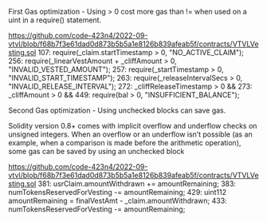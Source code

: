 First Gas optimization - Using > 0 cost more gas than != when used on a uint in a require() statement.

https://github.com/code-423n4/2022-09-vtvl/blob/f68b7f3e61dad0d873b5b5a1e8126b839afeab5f/contracts/VTVLVesting.sol
107: require(_claim.startTimestamp > 0, "NO_ACTIVE_CLAIM");
256: require(_linearVestAmount + _cliffAmount > 0, "INVALID_VESTED_AMOUNT");
257: require(_startTimestamp > 0, "INVALID_START_TIMESTAMP");
263: require(_releaseIntervalSecs > 0, "INVALID_RELEASE_INTERVAL");
272: _cliffReleaseTimestamp > 0 && 
273: _cliffAmount > 0 && 
449: require(bal > 0, "INSUFFICIENT_BALANCE");

Second Gas optimization - Using unchecked blocks can save gas.

Solidity version 0.8+ comes with implicit overflow and underflow checks on unsigned integers. When an overflow or an underflow isn’t possible (as an example, when a comparison is made before the arithmetic operation), some gas can be saved by using an unchecked block

https://github.com/code-423n4/2022-09-vtvl/blob/f68b7f3e61dad0d873b5b5a1e8126b839afeab5f/contracts/VTVLVesting.sol
381: usrClaim.amountWithdrawn += amountRemaining;
383: numTokensReservedForVesting -= amountRemaining;
429: uint112 amountRemaining = finalVestAmt - _claim.amountWithdrawn;
433: numTokensReservedForVesting -= amountRemaining;
